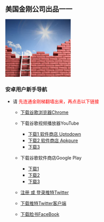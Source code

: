 ## 美国金刚公司出品一一

![image](l-w-s-athird.png)


### 安卓用户新手导航
- 请<font color="Red"> 先连通金刚梯翻墙出来，再点击以下链接</font>
  - [下载谷歌浏览器Chrome](https://a2zitpro.github.io/web/downloadchrome)

  - 下载谷歌视频播放器YouTube
    - [下载1 软件商店 Uptodown](https://youtube.cn.uptodown.com/android/download)
    - [下载2 软件商店 Apkpure]()
    - [下载3]()

  - 下载谷歌软件商店Google Play
    - [下载1](https://google-play.cn.uptodown.com/android)
    - [下载2]()
    - [下载3]()
    
  - [注册 或 登录推特Twitter](https://mobile.twitter.com/)
  - [下载推特Twitter客户端](https://play.google.com/store/apps/details?id=com.twitter.android&hl=zh_CN&referrer=utm_source%3Dgoogle%26utm_medium%3Dorganic%26utm_term%3D推特下载&pcampaignid=APPU_1_v0nBXdjgFtDL-gSV7KOgCg)
  - [下载脸书FaceBook]()
